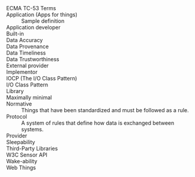 <dl url="https://EcmaTC53.github.io/lexicon">ECMA TC-53 Terms
<dt>Application (Apps for things)<dd>Sample definition
<dt>Application developer<dd>
<dt>Built-in<dd>
<dt>Data Accuracy<dd>
<dt>Data Provenance<dd>
<dt>Data Timeliness<dd>
<dt>Data Trustworthiness<dd>
<dt>External provider<dd>
<dt>Implementor<dd>
<dt>IOCP (The I/O Class Pattern)<dd>
<dt>I/O Class Pattern<dd>
<dt>Library<dd>
<dt>Maximally minimal<dd>
<dt url="https://developer.mozilla.org/en-US/docs/Glossary/Normative">Normative<dd>Things that have been standardized and must be followed as a rule.
<dt url="https://developer.mozilla.org/en-US/docs/Glossary/Protocol">Protocol<dd>A system of rules that define how data is exchanged between systems.
<dt>Provider<dd>
<dt>Sleepability<dd>
<dt>Third-Party Libraries<dd>
<dt>W3C Sensor API<dd>
<dt>Wake-ability<dd>
<dt>Web Things<dd>